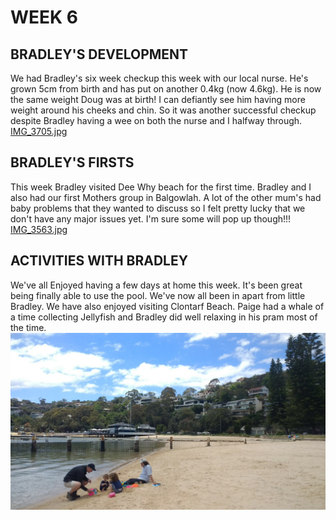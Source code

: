 # WEEK 6
## BRADLEY'S DEVELOPMENT
We had Bradley's six week checkup this week with our local nurse. He's grown 5cm from birth and has put on another 0.4kg (now 4.6kg). He is now the same weight Doug was at birth! I can defiantly see him having more weight around his cheeks and chin. So it was another successful checkup despite Bradley having a wee on both the nurse and I halfway through.
[IMG_3705.jpg](IMG_3705.jpg "IMG_3705.jpg")
## BRADLEY'S FIRSTS
This week Bradley visited Dee Why beach for the first time. Bradley and I also had our first Mothers group in Balgowlah. A lot of the other mum's had baby problems that they wanted to discuss so I felt pretty lucky that we don't have any major issues yet. I'm sure some will pop up though!!!
[IMG_3563.jpg](IMG_3563.jpg "IMG_3563.jpg")
## ACTIVITIES WITH BRADLEY
We've all Enjoyed having a few days at home this week. It's been great being finally able to use the pool. We've now all been in apart from little Bradley. We have also enjoyed visiting Clontarf Beach. Paige had a whale of a time collecting Jellyfish and Bradley did well relaxing in his pram most of the time.
![IMG_3667.jpg](IMG_3667.jpg "IMG_3667.jpg")
